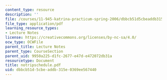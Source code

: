```yaml
---
content_type: resource
description: ''
file: /courses/11-945-katrina-practicum-spring-2006/dbbcb51d5cbeaddb315e0369ee567440_notripschedule.pdf
file_type: application/pdf
learning_resource_types:
- Lecture Notes
license: https://creativecommons.org/licenses/by-nc-sa/4.0/
ocw_type: OCWFile
parent_title: Lecture Notes
parent_type: CourseSection
parent_uid: 9950a225-d1fc-2677-e47d-e472072db31a
resourcetype: Document
title: notripschedule.pdf
uid: dbbcb51d-5cbe-addb-315e-0369ee567440
---
```

